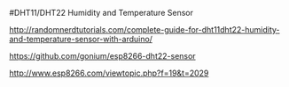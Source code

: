 #DHT11/DHT22 Humidity and Temperature Sensor

<http://randomnerdtutorials.com/complete-guide-for-dht11dht22-humidity-and-temperature-sensor-with-arduino/>

https://github.com/gonium/esp8266-dht22-sensor

http://www.esp8266.com/viewtopic.php?f=19&t=2029